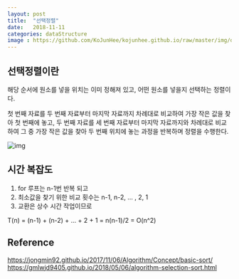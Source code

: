 ```yaml
---
layout: post
title:  "선택정렬"
date:   2018-11-11
categories: dataStructure
image : https://github.com/KoJunHee/kojunhee.github.io/raw/master/img/dataStructureImg.png
---
```


## 선택정렬이란

해당 순서에 원소를 넣을 위치는 이미 정해져 있고, 어떤 원소를 넣을지 선택하는 정렬이다.

첫 번째 자료를 두 번째 자료부터 마지막 자료까지 차례대로 비교하여 가장 작은 값을 찾아 첫 번째에 놓고, 두 번째 자료를 세 번째 자료부터 마지막 자료까지와 차례대로 비교하여 그 중 가장 작은 값을 찾아 두 번째 위치에 놓는 과정을 반복하며 정렬을 수행한다.

![img](https://github.com/KoJunHee/kojunhee.github.io/raw/master/img/selectionSort01.png)

## 시간 복잡도

1. for 루프는 n-1번 반복 되고
2. 최소값을 찾기 위한 비교 횟수는 n-1, n-2, ... , 2, 1
3. 교환은 상수 시간 작업이므로

T(n) = (n-1) + (n-2) + ... + 2 + 1 = n(n-1)/2 = O(n^2)

## Reference

<https://jongmin92.github.io/2017/11/06/Algorithm/Concept/basic-sort/>
<https://gmlwjd9405.github.io/2018/05/06/algorithm-selection-sort.html>